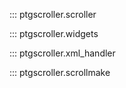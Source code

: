 ::: ptgscroller.scroller

::: ptgscroller.widgets

::: ptgscroller.xml_handler

::: ptgscroller.scrollmake
